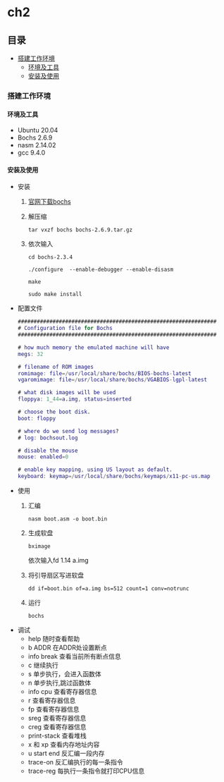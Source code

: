 # ch2

## 目录

-   [搭建工作环境](#搭建工作环境)
    -   [环境及工具](#环境及工具)
    -   [安装及使用](#安装及使用)

### 搭建工作环境

#### 环境及工具

-   Ubuntu 20.04
-   Bochs 2.6.9
-   nasm 2.14.02
-   gcc 9.4.0

#### 安装及使用

-   安装
    1.  [官网下载bochs](https://bochs.sourceforge.io/getcurrent.html "官网下载bochs")
    2.  &#x20;解压缩

        `tar vxzf bochs bochs-2.6.9.tar.gz `
    3.  依次输入

        `cd bochs-2.3.4 `

        `./configure  --enable-debugger --enable-disasm`&#x20;

        `make`

        `sudo make install`
-   配置文件
    ```matlab
    ###############################################################
    # Configuration file for Bochs
    ###############################################################

    # how much memory the emulated machine will have
    megs: 32

    # filename of ROM images
    romimage: file=/usr/local/share/bochs/BIOS-bochs-latest
    vgaromimage: file=/usr/local/share/bochs/VGABIOS-lgpl-latest

    # what disk images will be used
    floppya: 1_44=a.img, status=inserted

    # choose the boot disk.
    boot: floppy

    # where do we send log messages?
    # log: bochsout.log

    # disable the mouse
    mouse: enabled=0

    # enable key mapping, using US layout as default.
    keyboard: keymap=/usr/local/share/bochs/keymaps/x11-pc-us.map
    ```
-   使用
    1.  汇编

        `nasm boot.asm -o boot.bin`
    2.  生成软盘

        `bximage`

        依次输入fd 1.14 a.img
    3.  将引导扇区写进软盘

        `dd if=boot.bin of=a.img bs=512 count=1 conv=notrunc`
    4.  运行

        `bochs`
-   调试
    -   &#x20;help  随时查看帮助
    -   &#x20;b  ADDR  在ADDR处设置断点
    -   &#x20;info break  查看当前所有断点信息
    -   c  继续执行
    -   s  单步执行，会进入函数体
    -   n  单步执行,跳过函数体
    -   info cpu  查看寄存器信息
    -   r  查看寄存器信息
    -   fp  查看寄存器信息
    -   sreg  查看寄存器信息
    -   creg  查看寄存器信息
    -   print-stack  查看堆栈
    -   x 和 xp   查看内存地址内容
    -   u start end  反汇编一段内存
    -   trace-on  反汇编执行的每一条指令
    -   trace-reg  每执行一条指令就打印CPU信息

